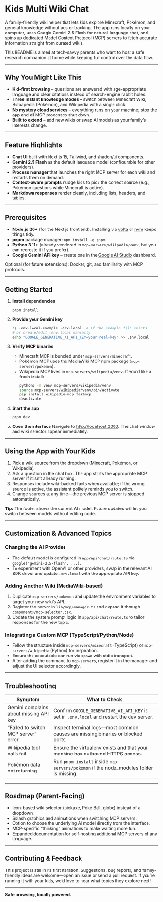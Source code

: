 # Kids Multi Wiki Chat

A family-friendly wiki helper that lets kids explore Minecraft, Pokémon, and general knowledge without ads or tracking. The app runs locally on your computer, uses Google Gemini 2.5 Flash for natural-language chat, and spins up dedicated Model Context Protocol (MCP) servers to fetch accurate information straight from curated wikis.

This README is aimed at tech-savvy parents who want to host a safe research companion at home while keeping full control over the data flow.

---

## Why You Might Like This
- **Kid-first browsing** – questions are answered with age-appropriate language and clear citations instead of search-engine rabbit holes.
- **Three instant knowledge modes** – switch between Minecraft Wiki, Bulbapedia (Pokémon), and Wikipedia with a single click.
- **No mystery cloud services** – everything runs on your machine; stop the app and all MCP processes shut down.
- **Built to extend** – add new wikis or swap AI models as your family’s interests change.

---

## Feature Highlights
- **Chat UI** built with Next.js 15, Tailwind, and shadcn/ui components.
- **Gemini 2.5 Flash** as the default language model (configurable for other providers).
- **Process manager** that launches the right MCP server for each wiki and restarts them on demand.
- **Context-aware prompts** nudge kids to pick the correct source (e.g., Pokémon questions while Minecraft is active).
- **Markdown responses** render cleanly, including lists, headers, and tables.

---

## Prerequisites
- **Node.js 20+** (for the Next.js front end). Installing via [volta](https://volta.sh) or [nvm](https://github.com/nvm-sh/nvm) keeps things tidy.
- **pnpm** package manager: `npm install -g pnpm`.
- **Python 3.11+** (already vendored in `mcp-servers/wikipedia/venv`, but you can recreate it if you prefer).
- **Google Gemini API key** – create one in the [Google AI Studio](https://aistudio.google.com/) dashboard.

Optional (for future extensions): Docker, git, and familiarity with MCP protocols.

---

## Getting Started

1. **Install dependencies**
   ```bash
   pnpm install
   ```

2. **Provide your Gemini key**
   ```bash
   cp .env.local.example .env.local  # if the example file exists
   # or create/edit .env.local manually
   echo "GOOGLE_GENERATIVE_AI_API_KEY=your-real-key" >> .env.local
   ```

3. **Verify MCP binaries**
   - Minecraft MCP is bundled under `mcp-servers/minecraft`.
   - Pokémon MCP uses the MediaWiki MCP npm package (`mcp-servers/pokemon`).
   - Wikipedia MCP lives in `mcp-servers/wikipedia/venv`. If you’d like a fresh install:
     ```bash
     python3 -m venv mcp-servers/wikipedia/venv
     source mcp-servers/wikipedia/venv/bin/activate
     pip install wikipedia-mcp fastmcp
     deactivate
     ```

4. **Start the app**
   ```bash
   pnpm dev
   ```

5. **Open the interface**
   Navigate to [http://localhost:3000](http://localhost:3000). The chat window and wiki selector appear immediately.

---

## Using the App with Your Kids
1. Pick a wiki source from the dropdown (Minecraft, Pokémon, or Wikipedia).
2. Ask a question in the chat box. The app starts the appropriate MCP server if it isn’t already running.
3. Responses include wiki-backed facts when available; if the wrong source is active, the assistant politely reminds you to switch.
4. Change sources at any time—the previous MCP server is stopped automatically.

**Tip:** The footer shows the current AI model. Future updates will let you switch between models without editing code.

---

## Customization & Advanced Topics

### Changing the AI Provider
- The default model is configured in `app/api/chat/route.ts` via `google('gemini-2.5-flash', ...)`.
- To experiment with OpenAI or other providers, swap in the relevant AI SDK driver and update `.env.local` with the appropriate API key.

### Adding Another Wiki (MediaWiki-based)
1. Duplicate `mcp-servers/pokemon` and update the environment variables to target your new wiki’s API.
2. Register the server in `lib/mcp/manager.ts` and expose it through `components/mcp-selector.tsx`.
3. Update the system prompt logic in `app/api/chat/route.ts` to tailor responses for the new topic.

### Integrating a Custom MCP (TypeScript/Python/Node)
- Follow the structure inside `mcp-servers/minecraft` (TypeScript) or `mcp-servers/wikipedia` (Python) for inspiration.
- Ensure the executable can run via `spawn` with stdio transport.
- After adding the command to `mcp-servers`, register it in the manager and adjust the UI selector accordingly.

---

## Troubleshooting
| Symptom | What to Check |
| --- | --- |
| Gemini complains about missing API key | Confirm `GOOGLE_GENERATIVE_AI_API_KEY` is set in `.env.local` and restart the dev server. |
| “Failed to switch MCP server” error | Inspect terminal logs—most common causes are missing binaries or blocked ports. |
| Wikipedia tool calls fail | Ensure the virtualenv exists and that your machine has outbound HTTPS access. |
| Pokémon data not returning | Run `pnpm install` inside `mcp-servers/pokemon` if the node_modules folder is missing. |

---

## Roadmap (Parent-Facing)
- Icon-based wiki selector (pickaxe, Poké Ball, globe) instead of a dropdown.
- Splash graphics and animations when switching MCP servers.
- Option to choose the underlying AI model directly from the interface.
- MCP-specific “thinking” animations to make waiting more fun.
- Expanded documentation for self-hosting additional MCP servers of any language.

---

## Contributing & Feedback
This project is still in its first iteration. Suggestions, bug reports, and family-friendly ideas are welcome—open an issue or send a pull request. If you’re running it with your kids, we’d love to hear what topics they explore next!

---

**Safe browsing, locally powered.**
